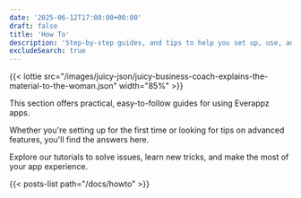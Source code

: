 ```yaml
---
date: '2025-06-12T17:00:00+00:00'
draft: false
title: 'How To'
description: 'Step-by-step guides, and tips to help you set up, use, and get the most out of Everappz apps.'
excludeSearch: true
---
```


{{< lottie src="/images/juicy-json/juicy-business-coach-explains-the-material-to-the-woman.json" width="85%" >}}

This section offers practical, easy-to-follow guides for using Everappz apps.  

Whether you're setting up for the first time or looking for tips on advanced features, you'll find the answers here.  

Explore our tutorials to solve issues, learn new tricks, and make the most of your app experience.  

{{< posts-list path="/docs/howto" >}}
